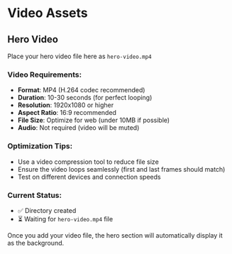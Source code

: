 # Video Assets

## Hero Video
Place your hero video file here as `hero-video.mp4`

### Video Requirements:
- **Format**: MP4 (H.264 codec recommended)
- **Duration**: 10-30 seconds (for perfect looping)
- **Resolution**: 1920x1080 or higher
- **Aspect Ratio**: 16:9 recommended
- **File Size**: Optimize for web (under 10MB if possible)
- **Audio**: Not required (video will be muted)

### Optimization Tips:
- Use a video compression tool to reduce file size
- Ensure the video loops seamlessly (first and last frames should match)
- Test on different devices and connection speeds

### Current Status:
- ✅ Directory created
- ⏳ Waiting for `hero-video.mp4` file

Once you add your video file, the hero section will automatically display it as the background.
